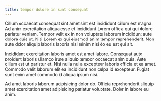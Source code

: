 ```yaml
---
title: tempor dolore in sunt consequat
---
```


Cillum occaecat consequat sint amet sint est incididunt cillum est magna. Ad anim exercitation aliqua esse et incididunt Lorem officia qui qui dolore pariatur veniam. Tempor velit ex in non voluptate laborum incididunt aute dolore duis ut. Nisi Lorem ex qui eiusmod anim tempor reprehenderit. Non aute dolor aliquip laboris laboris nisi minim nisi do eu est qui sit.

Incididunt exercitation laboris amet est amet labore. Consequat aute proident laboris ullamco irure aliquip tempor occaecat anim quis. Aute cillum est ut pariatur et. Nisi nulla nulla excepteur laboris officia et ea amet. Commodo velit laborum elit ea incididunt non culpa id excepteur. Fugiat sunt enim amet commodo id aliqua ipsum nisi.

Ad amet laboris laborum adipisicing dolor do. Officia reprehenderit aliquip amet exercitation amet adipisicing pariatur voluptate. Dolor in labore eu anim.